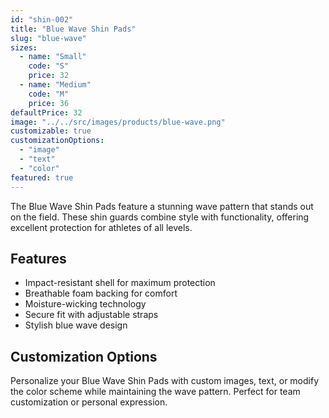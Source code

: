 ```yaml
---
id: "shin-002"
title: "Blue Wave Shin Pads"
slug: "blue-wave"
sizes:
  - name: "Small"
    code: "S"
    price: 32
  - name: "Medium"
    code: "M"
    price: 36
defaultPrice: 32
image: "../../src/images/products/blue-wave.png"
customizable: true
customizationOptions:
  - "image"
  - "text"
  - "color"
featured: true
---
```


The Blue Wave Shin Pads feature a stunning wave pattern that stands out on the field. These shin guards combine style with functionality, offering excellent protection for athletes of all levels.

## Features

- Impact-resistant shell for maximum protection
- Breathable foam backing for comfort
- Moisture-wicking technology
- Secure fit with adjustable straps
- Stylish blue wave design

## Customization Options

Personalize your Blue Wave Shin Pads with custom images, text, or modify the color scheme while maintaining the wave pattern. Perfect for team customization or personal expression.
